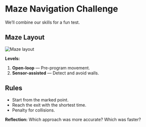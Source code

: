 # Maze Navigation Challenge

We’ll combine our skills for a fun test.

## Maze Layout
![Maze layout](./images/06_maze_layout.svg)

**Levels:**
1. **Open-loop** — Pre-program movement.
2. **Sensor-assisted** — Detect and avoid walls.

## Rules
- Start from the marked point.
- Reach the exit with the shortest time.
- Penalty for collisions.

**Reflection:**
Which approach was more accurate? Which was faster?